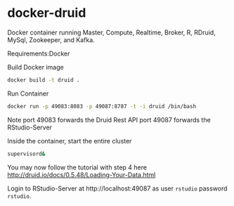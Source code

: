docker-druid
============
Docker container running Master, Compute, Realtime, Broker, R, RDruid, MySql, Zookeeper, and Kafka.

Requirements:Docker

Build Docker image
```bash
docker build -t druid .
```

Run Container
```bash
docker run -p 49083:8083 -p 49087:8787 -t -i druid /bin/bash
```
Note port 49083 forwards the Druid Rest API
     port 49087 forwards the RStudio-Server

Inside the container, start the entire cluster
```bash
supervisord&
```

You may now follow the tutorial with step 4 here http://druid.io/docs/0.5.48/Loading-Your-Data.html

Login to RStudio-Server at http://localhost:49087 as user ```rstudio``` password ```rstudio```.
